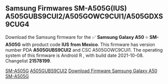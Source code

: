 <h2>Samsung Firmwares SM-A505G(IUS) A505GUBS9CUI2/A505GOWC9CUI1/A505GDXS9CUG4</h2>
Download the Samsung firmware for the ✅ <strong>Samsung Galaxy A50 </strong> ⭐ <strong>SM-A505G</strong> with product code <strong>IUS</strong> <strong> from Mexico</strong>. This firmware has version number PDA <strong>A505GUBS9CUI2</strong> and CSC A505GOWC9CUI1. The operating system of this firmware is Android R , with build date 2021-10-08. Changelist <strong>21578199</strong>.


[SM-A505G](https://samfirm.shop/samsung/model/SM-A505G)
[A505GUBS9CUI2](https://samfirm.shop/samsung/pda/A505GUBS9CUI2)
[Download Firmware Samsung Galaxy A50 SM-A505G](https://samfirm.shop/samsung/firmware/463516)
